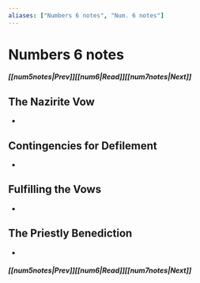 ```yaml
---
aliases: ["Numbers 6 notes", "Num. 6 notes"]
---
```

# Numbers 6 notes
##### <span class=arrow-left></span>[[num5notes|Prev]]<span class=navigation-separator></span>[[num6|Read]]<span class=navigation-separator></span>[[num7notes|Next]]<span class=arrow-right></span>
## The Nazirite Vow
- 
## Contingencies for Defilement
- 
## Fulfilling the Vows
- 
## The Priestly Benediction
- 
##### <span class=arrow-left></span>[[num5notes|Prev]]<span class=navigation-separator></span>[[num6|Read]]<span class=navigation-separator></span>[[num7notes|Next]]<span class=arrow-right></span>